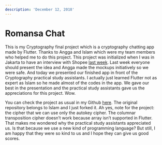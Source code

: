 ```yaml
---
description: 'December 12, 2018'
---
```


# Romansa Chat

This is my Cryptography final project which is a cryptography chatting app made by Flutter. Thanks to Angga and Islam which were my team members who helped me to do this project. This project was initialized when I was in Jakarta to have an interview with Shopee [last week](http://blogs.unpad.ac.id/realicejoanne/2018/12/06/first-time-work-interview-and-fucked-up/). Last week everyone should present the idea and Angga made the mockups initiatively so we were safe. And today we presented our finished app in front of the Cryptography practical study assistants. I actually just learned Flutter not as expert as Islam so he made almost of the codes in the app. We gave our best in the presentation and the practical study assistants gave us the appreciations for this project. Wow.

You can check the project as usual in my Github [here](https://github.com/realicejoanne/kripto-project). The original repository belongs to Islam and I just forked it. Ah yes, note for the project: the cipher that we can use only the autokey cipher. The columnar transposition cipher doesn’t work because array isn’t supported in Flutter. That makes me wondered why the practical study assistants appreciated us. Is that because we use a new kind of programming language? But still, I am happy that they were so kind to us and I hope they can give us good scores.

